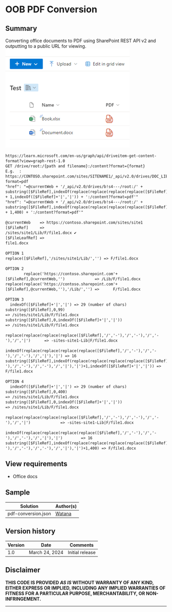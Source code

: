 # OOB PDF Conversion

## Summary
Converting office documents to PDF using SharePoint REST API v2 and outputting to a public URL for viewing.
![screenshot of the sample](./assets/screenshot.png)

```
https://learn.microsoft.com/en-us/graph/api/driveitem-get-content-format?view=graph-rest-1.0
GET /drive/root:/{path and filename}:/content?format={format}
E.g.  : https://CONTOSO.sharepoint.com/sites/SITENAME1/_api/v2.0/drives/DOC_LIB_DRIVE_ID/root:/FOLDER1/SUB2/FILENAME.TYPE:/content?format=pdf
"href": "=@currentWeb + '/_api/v2.0/drives/b!s4---/root:/' + substring([$FileRef],indexOf(replace(replace(replace(replace([$FileRef],'/','x'),'/','x'),'/','x'),'/','|'),'|') + 1,indexOf([$FileRef]+'|','|')) + ':/content?format=pdf'"
"href": "=@currentWeb + '/_api/v2.0/drives/b!s4---/root:/' + substring([$FileRef],indexOf(replace(replace(replace(replace([$FileRef],'/','x'),'/','x'),'/','x'),'/','|'),'|') + 1,400) + ':/content?format=pdf'"

@currentWeb    => https://contoso.sharepoint.com/sites/site1
[$FileRef]     =>                               /sites/site1/Lib/F/file1.docx ✔
[$FileLeafRef] =>                                                  file1.docx

OPTION 1
replace([$FileRef],'/sites/site1/Lib/','') => F/file1.docx

OPTION 2
        replace('https://contoso.sharepoint.com'+[$FileRef],@currentWeb,'')             => /Lib/F/file1.docx
replace(replace('https://contoso.sharepoint.com'+[$FileRef],@currentWeb,''),'/Lib/','') =>      F/file1.docx

OPTION 3
  indexOf([$FileRef]+'|','|') => 29 (number of chars)
substring([$FileRef],0,99)                                                                                       => /sites/site1/Lib/F/file1.docx
substring([$FileRef],0,indexOf([$FileRef]+'|','|'))                                                              => /sites/site1/Lib/F/file1.docx
                             replace(replace(replace(replace([$FileRef],'/','-'),'/','-'),'/','-'),'/','|')      => -sites-site1-Lib|F/file1.docx
                     indexOf(replace(replace(replace(replace([$FileRef],'/','-'),'/','-'),'/','-'),'/','|'),'|') => 16
substring([$FileRef],indexOf(replace(replace(replace(replace([$FileRef],'/','-'),'/','-'),'/','-'),'/','|'),'|')+1,indexOf([$FileRef]+'|','|')) => F/file1.docx

OPTION 4
  indexOf([$FileRef]+'|','|') => 29 (number of chars)
substring([$FileRef],0,400)                                                                                             => /sites/site1/Lib/F/file1.docx
substring([$FileRef],0,indexOf([$FileRef]+'|','|'))                                                                     => /sites/site1/Lib/F/file1.docx
                             replace(replace(replace(replace([$FileRef],'/','-'),'/','-'),'/','-'),'/','|')             => -sites-site1-Lib|F/file1.docx
                     indexOf(replace(replace(replace(replace([$FileRef],'/','-'),'/','-'),'/','-'),'/','|'),'|')        => 16
substring([$FileRef],indexOf(replace(replace(replace(replace([$FileRef],'/','-'),'/','-'),'/','-'),'/','|'),'|')+1,400) => F/file1.docx

```

## View requirements
- Office docs

## Sample

Solution|Author(s)
--------|---------
pdf-conversion.json | [Watana](https://github.com/Watana2)


## Version history

Version|Date|Comments
-------|----|--------
1.0|March 24, 2024|Initial release

## Disclaimer

**THIS CODE IS PROVIDED *AS IS* WITHOUT WARRANTY OF ANY KIND, EITHER EXPRESS OR IMPLIED, INCLUDING ANY IMPLIED WARRANTIES OF FITNESS FOR A PARTICULAR PURPOSE, MERCHANTABILITY, OR NON-INFRINGEMENT.**

---
